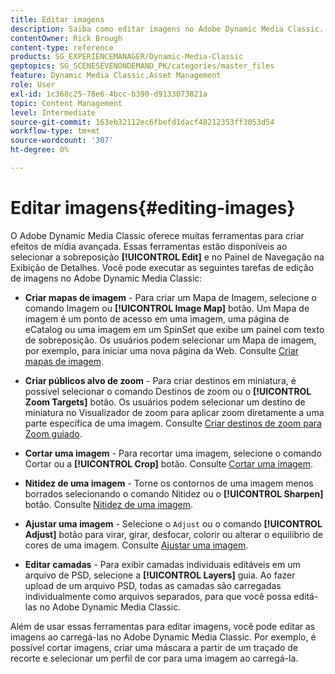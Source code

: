 ```yaml
---
title: Editar imagens
description: Saiba como editar imagens no Adobe Dynamic Media Classic.
contentOwner: Rick Brough
content-type: reference
products: SG_EXPERIENCEMANAGER/Dynamic-Media-Classic
geptopics: SG_SCENESEVENONDEMAND_PK/categories/master_files
feature: Dynamic Media Classic,Asset Management
role: User
exl-id: 1c368c25-78e6-4bcc-b390-d9133073821a
topic: Content Management
level: Intermediate
source-git-commit: 163eb32112ec6fbefd1dacf48212353ff3053d54
workflow-type: tm+mt
source-wordcount: '307'
ht-degree: 0%

---
```


# Editar imagens{#editing-images}

O Adobe Dynamic Media Classic oferece muitas ferramentas para criar efeitos de mídia avançada. Essas ferramentas estão disponíveis ao selecionar a sobreposição **[!UICONTROL Edit]** e no Painel de Navegação na Exibição de Detalhes. Você pode executar as seguintes tarefas de edição de imagens no Adobe Dynamic Media Classic:

* **Criar mapas de imagem** - Para criar um Mapa de Imagem, selecione o comando Imagem ou **[!UICONTROL Image Map]** botão. Um Mapa de imagem é um ponto de acesso em uma imagem, uma página de eCatalog ou uma imagem em um SpinSet que exibe um painel com texto de sobreposição. Os usuários podem selecionar um Mapa de imagem, por exemplo, para iniciar uma nova página da Web. Consulte [Criar mapas de imagem](/help/using/creating-image-maps.md).

* **Criar públicos alvo de zoom** - Para criar destinos em miniatura, é possível selecionar o comando Destinos de zoom ou o **[!UICONTROL Zoom Targets]** botão. Os usuários podem selecionar um destino de miniatura no Visualizador de zoom para aplicar zoom diretamente a uma parte específica de uma imagem. Consulte [Criar destinos de zoom para Zoom guiado](/help/using/creating-zoom-targets-guided-zoom.md).

* **Cortar uma imagem** - Para recortar uma imagem, selecione o comando Cortar ou a **[!UICONTROL Crop]** botão. Consulte [Cortar uma imagem](/help/using/cropping-image.md).

* **Nitidez de uma imagem** - Torne os contornos de uma imagem menos borrados selecionando o comando Nitidez ou o **[!UICONTROL Sharpen]** botão. Consulte [Nitidez de uma imagem](/help/using/sharpening-image.md).

* **Ajustar uma imagem** - Selecione o `Adjust` ou o comando **[!UICONTROL Adjust]** botão para virar, girar, desfocar, colorir ou alterar o equilíbrio de cores de uma imagem. Consulte [Ajustar uma imagem](/help/using/adjusting-image.md).

* **Editar camadas** - Para exibir camadas individuais editáveis em um arquivo de PSD, selecione a **[!UICONTROL Layers]** guia. Ao fazer upload de um arquivo PSD, todas as camadas são carregadas individualmente como arquivos separados, para que você possa editá-las no Adobe Dynamic Media Classic.

Além de usar essas ferramentas para editar imagens, você pode editar as imagens ao carregá-las no Adobe Dynamic Media Classic. Por exemplo, é possível cortar imagens, criar uma máscara a partir de um traçado de recorte e selecionar um perfil de cor para uma imagem ao carregá-la.

